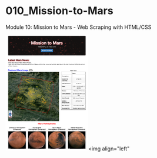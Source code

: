 # 010_Mission-to-Mars
Module 10:  Mission to Mars - Web Scraping with HTML/CSS

<img src="completed_app.png" width=225><img align="left"
